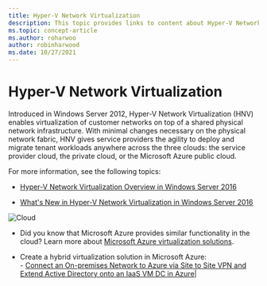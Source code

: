```yaml
---
title: Hyper-V Network Virtualization
description: This topic provides links to content about Hyper-V Network Virtualization in Windows Server 2019 and 2016.
ms.topic: concept-article
ms.author: roharwoo
author: robinharwood
ms.date: 10/27/2021
---
```

# Hyper-V Network Virtualization

Introduced in Windows Server 2012, Hyper-V Network Virtualization (HNV) enables virtualization of customer networks on top of a shared physical network infrastructure. With minimal changes necessary on the physical network fabric, HNV gives service providers the agility to deploy and migrate tenant workloads anywhere across the three clouds: the service provider cloud, the private cloud, or the Microsoft Azure public cloud.

For more information, see the following topics:

- [Hyper-V Network Virtualization Overview in Windows Server 2016](../../../sdn/technologies/hyper-v-network-virtualization/hyperv-network-virtualization-overview-windows-server.md)

- [What's New in Hyper-V Network Virtualization in Windows Server 2016](../../../sdn/technologies/hyper-v-network-virtualization/whats-new-hyperv-network-virtualization-windows-server.md)

![Cloud](../../../media/Hyper-V-Network-Virtualization/All_Symbols_Cloud.png)
- Did you know that Microsoft Azure provides similar functionality in the cloud? Learn more about [Microsoft Azure virtualization solutions](https://aka.ms/f9bh7g).<p>
- Create a hybrid virtualization solution in Microsoft Azure:<br />- [Connect an On-premises Network to Azure via Site to Site VPN and Extend Active Directory onto an IaaS VM DC in Azure](https://aka.ms/d1dinb)|
